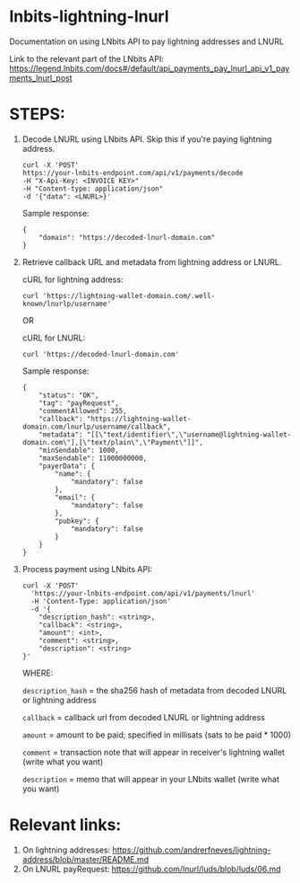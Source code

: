 # lnbits-lightning-lnurl
Documentation on using LNbits API to pay lightning addresses and LNURL

Link to the relevant part of the LNbits API: 
https://legend.lnbits.com/docs#/default/api_payments_pay_lnurl_api_v1_payments_lnurl_post



# STEPS:

1. Decode LNURL using LNbits API. Skip this if you're paying lightning address.


    ```
    curl -X 'POST'
    https://your-lnbits-endpoint.com/api/v1/payments/decode
    -H "X-Api-Key: <INVOICE KEY>"
    -H "Content-type: application/json"
    -d '{"data": <LNURL>}'
    ```
    
    
    Sample response:
    
    ```
    {
        "domain": "https://decoded-lnurl-domain.com"
    }
    ```


2. Retrieve callback URL and metadata from lightning address or LNURL.


    cURL for lightning address:
    
    
    
    ``` curl 'https://lightning-wallet-domain.com/.well-known/lnurlp/username' ```
    
    
    OR
    
    
    cURL for LNURL:
    
    
    ``` curl 'https://decoded-lnurl-domain.com' ```
    
    
    Sample response:
    
    ```
    {
        "status": "OK",
        "tag": "payRequest",
        "commentAllowed": 255,
        "callback": "https://lightning-wallet-domain.com/lnurlp/username/callback",
        "metadata": "[[\"text/identifier\",\"username@lightning-wallet-domain.com\"],[\"text/plain\",\"Payment\"]]",
        "minSendable": 1000,
        "maxSendable": 11000000000,
        "payerData": {
            "name": {
                "mandatory": false
            },
            "email": {
                "mandatory": false
            },
            "pubkey": {
                "mandatory": false
            }
        }
    }
    ```



3. Process payment using LNbits API:


    ```
    curl -X 'POST' 
      'https://your-lnbits-endpoint.com/api/v1/payments/lnurl' 
      -H 'Content-Type: application/json' 
      -d '{
        "description_hash": <string>,
        "callback": <string>,
        "amount": <int>,
        "comment": <string>,
        "description": <string>
    }'
    ```
    
    
    WHERE:
    
    `description_hash` = the sha256 hash of metadata from decoded LNURL or lightning address  
    
    `callback` = callback url from decoded LNURL or lightning address  
    
    `amount` = amount to be paid; specified in millisats (sats to be paid * 1000)  
    
    `comment` = transaction note that will appear in receiver's lightning wallet (write what you want)  
    
    `description` = memo that will appear in your LNbits wallet (write what you want)  




# Relevant links:

1. On lightning addresses: https://github.com/andrerfneves/lightning-address/blob/master/README.md
2. On LNURL payRequest: https://github.com/lnurl/luds/blob/luds/06.md
